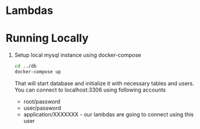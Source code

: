 # Lambdas

# Running Locally

1. Setup local mysql instance using docker-compose
    ```sh
    cd ../db
    docker-compose up
    ```
    That will start database and initialize it with necessary tables and users. You can connect to localhost:3306 using following accounts

    - root/password
    - user/password
    - application/XXXXXXX - our lambdas are going to connect using this user